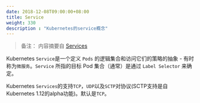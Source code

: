 ```yaml
---
date: 2018-12-08T09:00:00+08:00
title: Service
weight: 330
description : "Kubernetes的service概念"
---
```


> 备注： 内容摘要自 [Services](https://kubernetes.io/docs/concepts/services-networking/service/)

Kubernetes `Service`是一个定义 `Pods` 的逻辑集合和访问它们的策略的抽象 - 有时称为`微服务`。`Service` 所指的目标 Pod 集合（通常）是通过 `Label Selector` 来确定。

Kubernetes `Services`的支持`TCP`，`UDP`以及`SCTP`对协议(SCTP支持是自Kubernetes 1.12的alpha功能)。默认是`TCP`。






